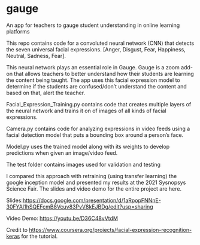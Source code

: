 # gauge
An app for teachers to gauge student understanding in online learning platforms

This repo contains code for a convoluted neural network (CNN) that detects the seven universal facial expressions. [Anger, Disgust, Fear, Happiness, Neutral, Sadness, Fear].

This neural network plays an essential role in Gauge. Gauge is a zoom add-on that allows teachers to better understand how their students are learning the content being taught. The app uses this facial expression model to determine if the students are confused/don’t understand the content and based on that, alert the teacher.

Facial_Expression_Training.py contains code that creates multiple layers of the neural network and trains it on of images of all kinds of facial expressions.

Camera.py contains code for analyzing expressions in video feeds using a facial detection model that puts a bounding box around a person’s face.

Model.py uses the trained model along with its weights to develop predictions when given an image/video feed.

The test folder contains images used for validation and testing

I compared this approach with retraining (using transfer learning) the google inception model and presented my results at the 2021 Sysnopsys Science Fair. The slides and video demo for the entire project are here.

Slides:https://docs.google.com/presentation/d/1aRpopFNNnE-30FYAl1hSQEFcmB8Vcuv83PvV8kEJBDg/edit?usp=sharing

Video Demo: https://youtu.be/D36C48vVtdM

Credit to https://www.coursera.org/projects/facial-expression-recognition-keras for the tutorial.
